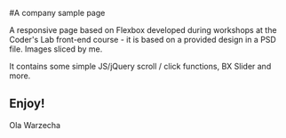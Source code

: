 #A company sample page

A responsive page based on Flexbox developed during workshops at the Coder's Lab front-end course - it is based on a provided design in a PSD file. 
Images sliced by me. 

It contains some simple JS/jQuery scroll / click functions, BX Slider and more.

Enjoy!
-- 
Ola Warzecha